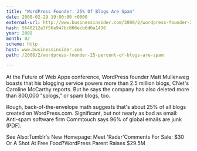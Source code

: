 ```yaml
---
title: "WordPress Founder: 25% Of Blogs Are Spam"
date: 2008-02-29 19:00:00 +0000
external-url: http://www.businessinsider.com/2008/2/wordpress-founder-25-percent-of-blogs-are-spam
hash: 5640212a7f56e947bc806ecb6d0a1436
year: 2008
month: 02
scheme: http
host: www.businessinsider.com
path: /2008/2/wordpress-founder-25-percent-of-blogs-are-spam

---
```


At the Future of Web Apps conference, WordPress founder Matt Mullenweg boasts that his blogging service powers more than 2.5 million blogs, CNet's Caroline McCarthy reports. But he says the company has also deleted more than 800,000 "splogs," or spam blogs, too.

Rough, back-of-the-envelope math suggests that's about 25% of all blogs created on WordPress.com. Significant, but not nearly as bad as email: Anti-spam software firm Commtouch says 96% of global emails are junk (PDF).

See Also:Tumblr's New Homepage: Meet 'Radar'Comments For Sale: $30 Or A Shot At Free Food?WordPress Parent Raises $29.5M
